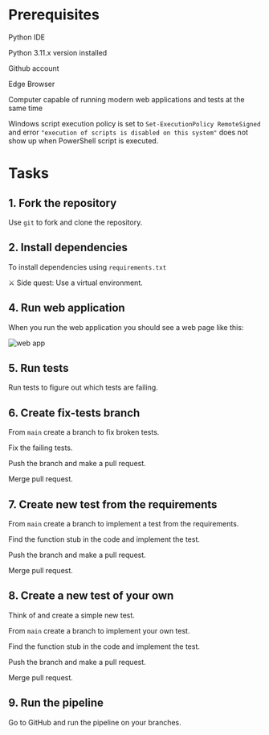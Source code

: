 # Prerequisites
Python IDE

Python 3.11.x version installed

Github account

Edge Browser

Computer capable of running modern web applications and tests at the same time

Windows script execution policy is set to `Set-ExecutionPolicy RemoteSigned` and error `"execution of scripts is disabled on this system"` does not show up when PowerShell script is executed.

# Tasks

## 1. Fork the repository

Use `git` to fork and clone the repository.

## 2. Install dependencies

To install dependencies using `requirements.txt`

⚔️ Side quest: Use a virtual environment.

## 4. Run web application
When you run the web application you should see a web page like this:

![web app](readme_assets/image.png)

## 5. Run tests
Run tests to figure out which tests are failing.

## 6. Create fix-tests branch
From `main` create a branch to fix broken tests.

Fix the failing tests.

Push the branch and make a pull request.

Merge pull request.

## 7. Create new test from the requirements
From `main` create a branch to implement a test from the requirements.

Find the function stub in the code and implement the test.

Push the branch and make a pull request.

Merge pull request. 

## 8. Create a new test of your own
Think of and create a simple new test.

From `main` create a branch to implement your own test.

Find the function stub in the code and implement the test.

Push the branch and make a pull request.

Merge pull request.

## 9. Run the pipeline
Go to GitHub and run the pipeline on your branches.
